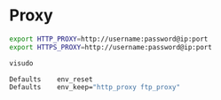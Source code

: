 # Proxy

```bash
export HTTP_PROXY=http://username:password@ip:port
export HTTPS_PROXY=http://username:password@ip:port
```

```bash
visudo

Defaults	env_reset
Defaults	env_keep="http_proxy ftp_proxy" 
```
